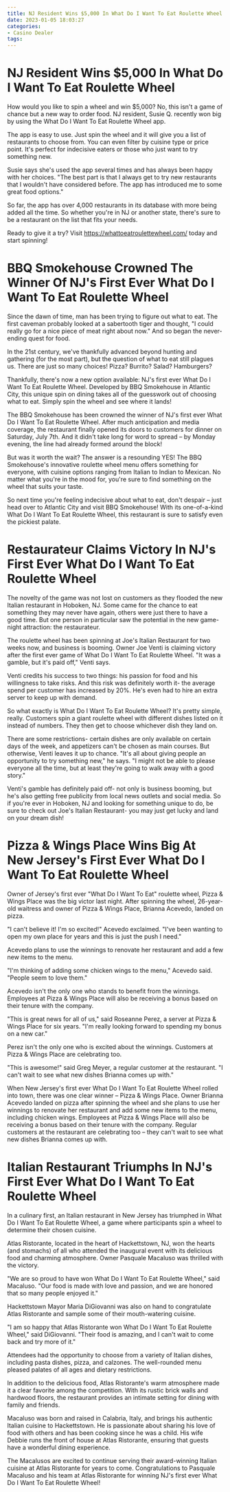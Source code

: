 ```yaml
---
title: NJ Resident Wins $5,000 In What Do I Want To Eat Roulette Wheel
date: 2023-01-05 18:03:27
categories:
- Casino Dealer
tags:
---
```



#  NJ Resident Wins $5,000 In What Do I Want To Eat Roulette Wheel

How would you like to spin a wheel and win $5,000? No, this isn't a game of chance but a new way to order food. NJ resident, Susie Q. recently won big by using the What Do I Want To Eat Roulette Wheel app.

The app is easy to use. Just spin the wheel and it will give you a list of restaurants to choose from. You can even filter by cuisine type or price point. It's perfect for indecisive eaters or those who just want to try something new.

Susie says she's used the app several times and has always been happy with her choices. "The best part is that I always get to try new restaurants that I wouldn't have considered before. The app has introduced me to some great food options."

So far, the app has over 4,000 restaurants in its database with more being added all the time. So whether you're in NJ or another state, there's sure to be a restaurant on the list that fits your needs.

Ready to give it a try? Visit https://whattoeatroulettewheel.com/ today and start spinning!

#  BBQ Smokehouse Crowned The Winner Of NJ's First Ever What Do I Want To Eat Roulette Wheel

Since the dawn of time, man has been trying to figure out what to eat. The first caveman probably looked at a sabertooth tiger and thought, "I could really go for a nice piece of meat right about now." And so began the never-ending quest for food.

In the 21st century, we've thankfully advanced beyond hunting and gathering (for the most part), but the question of what to eat still plagues us. There are just so many choices! Pizza? Burrito? Salad? Hamburgers?

Thankfully, there's now a new option available: NJ's first ever What Do I Want To Eat Roulette Wheel. Developed by BBQ Smokehouse in Atlantic City, this unique spin on dining takes all of the guesswork out of choosing what to eat. Simply spin the wheel and see where it lands!

The BBQ Smokehouse has been crowned the winner of NJ's first ever What Do I Want To Eat Roulette Wheel. After much anticipation and media coverage, the restaurant finally opened its doors to customers for dinner on Saturday, July 7th. And it didn't take long for word to spread – by Monday evening, the line had already formed around the block!

But was it worth the wait? The answer is a resounding YES! The BBQ Smokehouse's innovative roulette wheel menu offers something for everyone, with cuisine options ranging from Italian to Indian to Mexican. No matter what you're in the mood for, you're sure to find something on the wheel that suits your taste.

So next time you're feeling indecisive about what to eat, don't despair – just head over to Atlantic City and visit BBQ Smokehouse! With its one-of-a-kind What Do I Want To Eat Roulette Wheel, this restaurant is sure to satisfy even the pickiest palate.

#  Restaurateur Claims Victory In NJ's First Ever What Do I Want To Eat Roulette Wheel

The novelty of the game was not lost on customers as they flooded the new Italian restaurant in Hoboken, NJ. Some came for the chance to eat something they may never have again, others were just there to have a good time. But one person in particular saw the potential in the new game-night attraction: the restaurateur.

The roulette wheel has been spinning at Joe's Italian Restaurant for two weeks now, and business is booming. Owner Joe Venti is claiming victory after the first ever game of What Do I Want To Eat Roulette Wheel. "It was a gamble, but it's paid off," Venti says.

Venti credits his success to two things: his passion for food and his willingness to take risks. And this risk was definitely worth it- the average spend per customer has increased by 20%. He's even had to hire an extra server to keep up with demand.

So what exactly is What Do I Want To Eat Roulette Wheel? It's pretty simple, really. Customers spin a giant roulette wheel with different dishes listed on it instead of numbers. They then get to choose whichever dish they land on.

There are some restrictions- certain dishes are only available on certain days of the week, and appetizers can't be chosen as main courses. But otherwise, Venti leaves it up to chance. "It's all about giving people an opportunity to try something new," he says. "I might not be able to please everyone all the time, but at least they're going to walk away with a good story."

Venti's gamble has definitely paid off- not only is business booming, but he's also getting free publicity from local news outlets and social media. So if you're ever in Hoboken, NJ and looking for something unique to do, be sure to check out Joe's Italian Restaurant- you may just get lucky and land on your dream dish!

#  Pizza & Wings Place Wins Big At New Jersey's First Ever What Do I Want To Eat Roulette Wheel

Owner of Jersey's first ever "What Do I Want To Eat" roulette wheel, Pizza & Wings Place was the big victor last night. After spinning the wheel, 26-year-old waitress and owner of Pizza & Wings Place, Brianna Acevedo, landed on pizza.

"I can't believe it! I'm so excited!" Acevedo exclaimed. "I've been wanting to open my own place for years and this is just the push I need."

Acevedo plans to use the winnings to renovate her restaurant and add a few new items to the menu.

"I'm thinking of adding some chicken wings to the menu," Acevedo said. "People seem to love them."

Acevedo isn't the only one who stands to benefit from the winnings. Employees at Pizza & Wings Place will also be receiving a bonus based on their tenure with the company.

"This is great news for all of us," said Roseanne Perez, a server at Pizza & Wings Place for six years. "I'm really looking forward to spending my bonus on a new car."

Perez isn't the only one who is excited about the winnings. Customers at Pizza & Wings Place are celebrating too.

"This is awesome!" said Greg Meyer, a regular customer at the restaurant. "I can't wait to see what new dishes Brianna comes up with."


When New Jersey's first ever What Do I Want To Eat Roulette Wheel rolled into town, there was one clear winner – Pizza & Wings Place. Owner Brianna Acevedo landed on pizza after spinning the wheel and she plans to use her winnings to renovate her restaurant and add some new items to the menu, including chicken wings. Employees at Pizza & Wings Place will also be receiving a bonus based on their tenure with the company. Regular customers at the restaurant are celebrating too – they can't wait to see what new dishes Brianna comes up with.

#  Italian Restaurant Triumphs In NJ's First Ever What Do I Want To Eat Roulette Wheel

In a culinary first, an Italian restaurant in New Jersey has triumphed in What Do I Want To Eat Roulette Wheel, a game where participants spin a wheel to determine their chosen cuisine.

Atlas Ristorante, located in the heart of Hackettstown, NJ, won the hearts (and stomachs) of all who attended the inaugural event with its delicious food and charming atmosphere. Owner Pasquale Macaluso was thrilled with the victory.

"We are so proud to have won What Do I Want To Eat Roulette Wheel," said Macaluso. "Our food is made with love and passion, and we are honored that so many people enjoyed it."

Hackettstown Mayor Maria DiGiovanni was also on hand to congratulate Atlas Ristorante and sample some of their mouth-watering cuisine.

"I am so happy that Atlas Ristorante won What Do I Want To Eat Roulette Wheel," said DiGiovanni. "Their food is amazing, and I can't wait to come back and try more of it."

Attendees had the opportunity to choose from a variety of Italian dishes, including pasta dishes, pizza, and calzones. The well-rounded menu pleased palates of all ages and dietary restrictions.

In addition to the delicious food, Atlas Ristorante's warm atmosphere made it a clear favorite among the competition. With its rustic brick walls and hardwood floors, the restaurant provides an intimate setting for dining with family and friends.

Macaluso was born and raised in Calabria, Italy, and brings his authentic Italian cuisine to Hackettstown. He is passionate about sharing his love of food with others and has been cooking since he was a child. His wife Debbie runs the front of house at Atlas Ristorante, ensuring that guests have a wonderful dining experience.

The Macalusos are excited to continue serving their award-winning Italian cuisine at Atlas Ristorante for years to come. Congratulations to Pasquale Macaluso and his team at Atlas Ristorante for winning NJ's first ever What Do I Want To Eat Roulette Wheel!